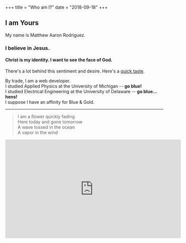 +++
title = "Who am I?"
date = "2018-09-18"
+++

## I am Yours

My name is Matthew Aaron Rodriguez.

### I believe in Jesus.

#### Christ is my identity.  I want to see the face of God.

There's a lot behind this sentiment and desire.  Here's a [quick taste](https://cabosante.com/posts/my-story/).

By trade, I am a web developer. \
I studied Applied Physics at the University of Michigan -- **go blue!** \
I studied Electrical Engineering at the University of Delaware -- **go blue... hens!** \
I suppose I have an affinity for Blue & Gold.

*** 

> I am a flower quickly fading\
Here today and gone tomorrow\
A wave tossed in the ocean\
A vapor in the wind

<iframe width="560" height="315" src="https://www.youtube-nocookie.com/embed/mBcqria2wmg" frameborder="0" allow="autoplay; encrypted-media" allowfullscreen></iframe>
